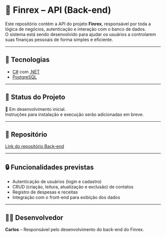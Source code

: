 # 🧠 Finrex – API (Back-end)

Este repositório contém a API do projeto **Finrex**, responsável por toda a lógica de negócios, autenticação e interação com o banco de dados.  
O sistema está sendo desenvolvido para ajudar os usuários a controlarem suas finanças pessoais de forma simples e eficiente.

---

## 🔧 Tecnologias

- [C#](https://learn.microsoft.com/dotnet/csharp/) com [.NET](https://dotnet.microsoft.com/)
- [PostgreSQL](https://www.postgresql.org/)

---

## 📌 Status do Projeto

🚧 Em desenvolvimento inicial.  
Instruções para instalação e execução serão adicionadas em breve.

---

## 🔗 Repositório

[Link do repositório Back-end](https://github.com/vngsp/finrex)

---

## 🔒 Funcionalidades previstas

- Autenticação de usuários (login e cadastro)
- CRUD (criação, leitura, atualização e exclusão) de contatos
- Registro de despesas e receitas
- Integração com o front-end para exibição dos dados

---

## 👨‍💻 Desenvolvedor

**Carlos** – Responsável pelo desenvolvimento do back-end do Finrex.
